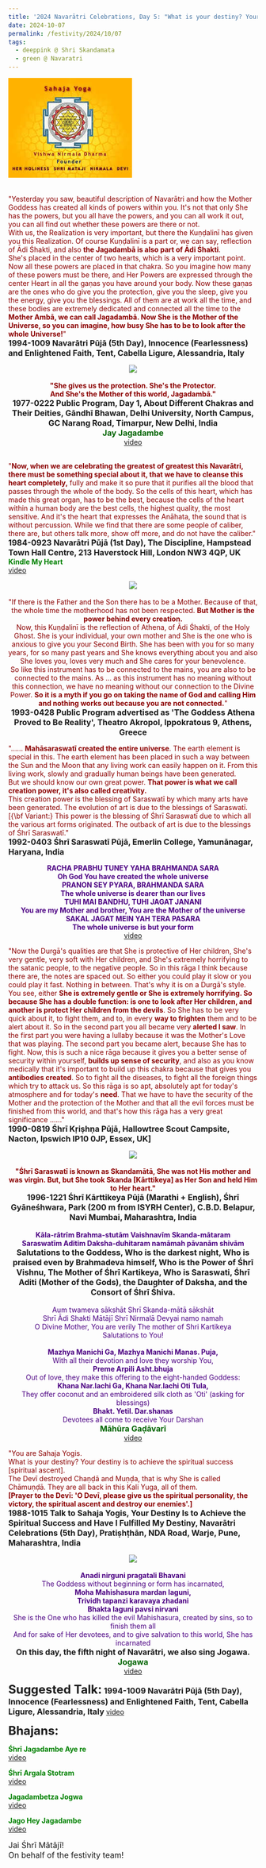 ```yaml
---
title: '2024 Navarātri Celebrations, Day 5: "What is your destiny? Your destiny is to achieve the spiritual success" '
date: 2024-10-07
permalink: /festivity/2024/10/07
tags:
  - deeppink @ Shri Skandamata
  - green @ Navaratri
---
```


<div style="text-align: left"><img src="/images/image1.png" width="250" /></div><br>

<p>
<font color="DarkRed">"Yesterday you saw, beautiful description of Navarātri and how the Mother Goddess has created all kinds of powers within you. It's not that only She has the powers, but you all have the powers, and you can all work it out, you can all find out whether these powers are there or not.<br>
With us, the Realization is very important, but there the Kuṇḍalinī has given you this Realization. Of course Kuṇḍalinī is a part or, we can say, reflection of Ādi Śhakti, and also <b>the Jagadambā is also part of Ādi Śhakti</b>.<br>
She's placed in the center of two hearts, which is a very important point. Now all these powers are placed in that chakra. So you imagine how many of these powers must be there, and Her Powers are expressed through the center Heart in all the gaṇas you have around your body. Now these gaṇas are the ones who do give you the protection, give you the sleep, give you the energy, give you the blessings. All of them are at work all the time, and these bodies are extremely dedicated and connected all the time to the <b>Mother Ambā, we can call Jagadambā. Now She is the Mother of the Universe, so you can imagine, how busy She has to be to look after the whole Universe!</b>"</font><br>
<font size="+0"><b>1994-1009 Navarātri Pūjā (5th Day), Innocence (Fearlessness) and Enlightened Faith, Tent, Cabella Ligure, Alessandria, Italy</b></font>
</p>

<div style="text-align: center"><img src="https://pub-1e517d8c73a64c9c82977d676b1fff72.r2.dev/FT0062.png" /></div>

<p style=" text-align:center;">
<font color="DarkRed"><b>"She gives us the protection. She's the Protector.<br> 
And She's the Mother of this world, Jagadambā."</b></font><br>
<font size="+0"><b>1977-0222 Public Program, Day 1, About Different Chakras and Their Deities, Gāndhī Bhawan, Delhi University, North Campus, GC Narang Road, Timarpur, New Delhi, India</b></font><br>
<font color="DarkGreen"><font size="+0"><b>Jay Jagadambe</b></font></font><br>
<a href="https://seven-teams.github.io/Videos_Links.html">video</a><br>
<br>

<p>
<font color="DarkRed">"<b>Now, when we are celebrating the greatest of greatest this Navarātri, there must be something special about it, that we have to cleanse this heart completely,</b> fully and make it so pure that it purifies all the blood that passes through the whole of the body. So the cells of this heart, which has made this great organ, has to be the best, because the cells of the heart within a human body are the best cells, the highest quality, the most sensitive. And it's the heart that expresses the Anāhata, the sound that is without percussion. While we find that there are some people of caliber, there are, but others talk more, show off more, and do not have the caliber."</font><br>
<font size="+0"><b>1984-0923 Navarātri Pūjā (1st Day), The Discipline, Hampstead Town Hall Centre, 213 Haverstock Hill, London NW3 4QP, UK</b></font><br>
<font color="green"><b>Kindle My Heart</b></font><br>
<a href="https://seven-teams.github.io/Videos_Links.html">video</a>
</p>
</p>

<div style="text-align: center"><img src="https://pub-1e517d8c73a64c9c82977d676b1fff72.r2.dev/FT0063.png" /></div>

<p style="text-align:center;">
<font color="DarkRed">"If there is the Father and the Son there has to be a Mother. Because of that, the whole time the motherhood has not been respected. <b>But Mother is the power behind every creation.</b><br>
Now, this Kuṇḍalinī is the reflection of Athena, of Ādi Śhakti, of the Holy Ghost. She is your individual, your own mother and She is the one who is anxious to give you your Second Birth. She has been with you for so many years, for so many past years and She knows everything about you and also She loves you, loves very much and She cares for your benevolence.<br>
So like this instrument has to be connected to the mains, you are also to be connected to the mains. As ... as this instrument has no meaning without this connection, we have no meaning without our connection to the Divine Power. <b>So it is a myth if you go on taking the name of God and calling Him and nothing works out because you are not connected.</b>"</font><br>
<font size="+0"><b>1993-0428 Public Program advertised as 'The Goddess Athena Proved to Be Reality', Theatro Akropol, Ippokratous 9, Athens, Greece</b></font>
</p>

<p>
<font color="DarkRed">"...... <b>Mahāsaraswatī created the entire universe</b>. The earth element is special in this. The earth element has been placed in such a way between the Sun and the Moon that any living work can easily happen on it. From this living work, slowly and gradually human beings have been generated.<br>
But we should know our own great power. <b>That power is what we call creation power, it's also called creativity.</b><br>
This creation power is the blessing of Saraswatī by which many arts have been generated. The evolution of art is due to the blessings of Saraswatī. [{\bf Variant:} This power is the blessing of Śhrī Saraswatī due to which all the various art forms originated. The outback of art is due to the blessings of Śhrī Saraswatī."</font><br>
<font size="+0"><b>1992-0403 Śhrī Saraswatī Pūjā, Emerlin College, Yamunānagar, Haryana, India</b></font>
</p>

<p style="text-align:center;"> 
<font color="Indigo"><b>RACHA PRABHU TUNEY YAHA BRAHMANDA SARA<br>
Oh God You have created the whole universe<br>
PRANON SEY PYARA, BRAHMANDA SARA<br>
The whole universe is dearer than our lives<br>
TUHI MAI BANDHU, TUHI JAGAT JANANI<br>
You are my Mother and brother, You are the Mother of the universe<br>
SAKAL JAGAT MEIN YAH TERA PASARA<br>
The whole universe is but your form</b></font><br> 
<a href="https://seven-teams.github.io/Videos_Links.html">video</a>
</p>

<p>
<font color="DarkRed">"Now the Durgā's qualities are that She is protective of Her children, She's very gentle, very soft with Her children, and She's extremely horrifying to the satanic people, to the negative people. So in this rāga I think because there are, the notes are spaced out. So either you could play it slow or you could play it fast. Nothing in between. That's why it is on a Durgā's style. You see, either <b>She is extremely gentle or She is extremely horrifying. So because She has a double function: is one to look after Her children, and another is protect Her children from the devils</b>. So She has to be very quick about it, to fight them, and to, in every <b>way to frighten</b> them and to be alert about it.
So in the second part you all became very <b>alerted I saw</b>. In the first part you were having a lullaby because it was the Mother's Love that was playing. The second part you became alert, because She has to fight. Now, this is such a nice rāga because it gives you a better sense of security within yourself, <b>builds up sense of security</b>, and also as you know medically that it's important to build up this chakra because that gives you <b>antibodies created</b>. So to fight all the diseases, to fight all the foreign things which try to attack us.
So this rāga is so apt, absolutely apt for today's atmosphere and for today's <b>need</b>. That we have to have the security of the Mother and the protection of the Mother and that all the evil forces must be finished from this world, and that's how this rāga has a very great significance ......"</font><br>
<font size="+0"><b>1990-0819 Śhrī Kṛiṣhṇa Pūjā, Hallowtree Scout Campsite, Nacton, Ipswich IP10 0JP, Essex, UK]</b></font>
</p>

<div style="text-align: center"><img src="https://pub-1e517d8c73a64c9c82977d676b1fff72.r2.dev/FT0064.png" /></div>

<p style=" text-align:center;">
<font color="DarkRed"><b>"Śhrī Saraswatī is known as Skandamātā, She was not His mother and was virgin. But, but She took Skanda [Kārttikeya] as Her Son and held Him to Her heart."</b></font><br>
<font size="+0"><b>1996-1221 Śhrī Kārttikeya Pūjā (Marathi + English), Śhrī Gyāneśhwara, Park (200 m from ISYRH Center), C.B.D. Belapur, Navi Mumbai, Maharashtra, India</b></font><br>
<br>
<font color="indigo"><b>Kāla-rātrīm Brahma-stutām Vaishnavīm Skanda-mātaram<br>
Saraswatīm Aditim Daksha-duhitaram namāmah pāvanām shivām</b></font><br>
<font size="+0"><b>Salutations to the Goddess, Who is the darkest night, 
Who is praised even by Brahmadeva himself, 
Who is the Power of Śhrī Vishnu, The Mother of Śhrī Kartikeya, 
Who is Saraswati, Śhrī Aditi (Mother of the Gods), 
the Daughter of Daksha, and the Consort of Śhrī Śhiva.</b></font><br>
<br>
<font color="indigo">Aum twameva sākshāt Shrī Skanda-mātā sākshāt<br>
Shrī Ādi Shakti Mātājī Shrī Nirmalā Devyai namo namah<br>
O Divine Mother, You are verily The mother of Shri Kartikeya<br>
Salutations to You!</font><br>
<br>
<font color="Indigo"><b>Mazhya Manichi Ga, Mazhya Manichi Manas. Puja,</b><br>
With all their devotion and love they worship You,<br>
<b>Preme Arpili Asht.bhuja</b><br>
Out of love, they make this offering to the eight-handed Goddess:<br>
<b>Khana Nar.lachi Ga, Khana Nar.lachi Oti Tula,</b><br>
They offer coconut and an embroidered silk cloth as 'Oti' (asking for blessings)<br>
<b>Bhakt. Yetil. Dar.shanas</b><br>
Devotees all come to receive Your Darshan</font><br>
<font color="DarkGreen"><font size="+0"><b>Māhūra Gaḍāvarī</b></font></font><br>
<a href="https://youtu.be/EWoUoau4BOw">video</a><br>
</p>

<p>
<font color="DarkRed">"You are Sahaja Yogis.<br>
What is your destiny? Your destiny is to achieve the spiritual success [spiritual ascent].<br>
The Devī destroyed Chaṇḍā and Muṇḍa, that is why She is called Chāmuṇḍā. They are all back in this Kali Yuga, all of them.</font><br>
<font color="DarkRed"><b>[Prayer to the Devī: 'O Devī, please give us the spiritual personality, the victory, the spiritual ascent and destroy our enemies'.]</b></font><br>
<font size="+0"><b>1988-1015 Talk to Sahaja Yogis, Your Destiny Is to Achieve the Spiritual Success and Have I Fulfilled My Destiny, Navarātri Celebrations (5th Day), Pratiṣhṭhān, NDA Road, Warje, Pune, Maharashtra, India</b></font>
</p>

<div style="text-align: center"><img src="https://pub-1e517d8c73a64c9c82977d676b1fff72.r2.dev/FT0065.png" /></div>

<p style=" text-align:center;">
<font color="indigo"><b>Anadi nirguni pragatali Bhavani</b><br>
The Goddess without beginning or form has incarnated,<br>
<b>Moha Mahishasura mardan laguni,<br>
Trividh tapanzi karavaya zhadani<br>
Bhakta laguni pavsi nirvani</b><br>
She is the One who has killed the evil Mahishasura, created by sins, so to finish them all<br>
And for sake of Her devotees, and to give salvation to this world, She has incarnated</font><br>
<font size="+0"><b>On this day, the fifth night of Navarātri, we also sing Jogawa.</b></font><br>
<font color="DarkGreen"><font size="+0"><b>Jogawa</b></font></font><br>
<a href="https://seven-teams.github.io/Videos_Links.html">video</a>
</p>

<font size="+2"><b>Suggested Talk:</b></font> 
<font size="+0"><b>1994-1009 Navarātri Pūjā (5th Day), Innocence (Fearlessness) and Enlightened Faith, Tent, Cabella Ligure, Alessandria, Italy</b></font>
<a href="https://vimeo.com/video/25800440"> video</a><br>

<font size="+2"><b>Bhajans:</b></font>
 
<p>
<font color="green"><b>Śhrī Jagadambe Aye re</b></font><br>
<a href="https://seven-teams.github.io/Videos_Links.html">video</a>
</p>

<p>
<font color="green"><b>Śhrī Argala Stotram</b></font><br>
<a href="https://youtu.be/rkHsdWAiL4Y">video</a>
</p>

<p>
<font color="green"><b>Jagadambetza Jogwa</b></font><br>
<a href="https://seven-teams.github.io/Videos_Links.html">video</a>
</p>

<p>
<font color="green"><b>Jago Hey Jagadambe</b></font><br>
<a href="https://seven-teams.github.io/Videos_Links.html">video</a>
</p>

<p>
<font size="+0">Jai Śhrī Mātājī!<br>
On behalf of the festivity team!</font>
</p>
